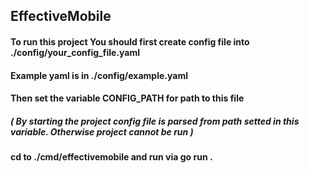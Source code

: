 ## EffectiveMobile

#### To run this project You should first create config file into ./config/your_config_file.yaml

#### Example yaml is in ./config/example.yaml

#### Then set the variable CONFIG_PATH for path to this file

##### ( By starting the project config file is parsed from path setted in this variable. Otherwise project cannot be run )

#### cd to ./cmd/effectivemobile and run via go run .
